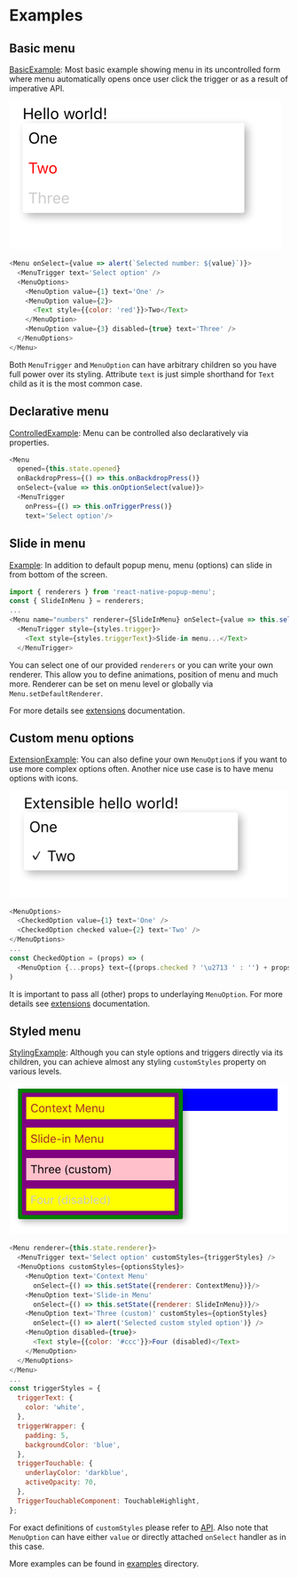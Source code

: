 # Examples
## Basic menu
[BasicExample](../examples/BasicExample.js):
Most basic example showing menu in its uncontrolled form where menu automatically opens once user click the trigger or as a result of imperative API.

![basic](img/basic.png)
```js
<Menu onSelect={value => alert(`Selected number: ${value}`)}>
  <MenuTrigger text='Select option' />
  <MenuOptions>
    <MenuOption value={1} text='One' />
    <MenuOption value={2}>
      <Text style={{color: 'red'}}>Two</Text>
    </MenuOption>
    <MenuOption value={3} disabled={true} text='Three' />
  </MenuOptions>
</Menu>
```
Both `MenuTrigger` and `MenuOption` can have arbitrary children so you have full power over its styling.
Attribute `text` is just simple shorthand for `Text` child as it is the most common case.

## Declarative menu
[ControlledExample](../examples/ControlledExample.js):
Menu can be controlled also declaratively via properties.
```js
<Menu
  opened={this.state.opened}
  onBackdropPress={() => this.onBackdropPress()}
  onSelect={value => this.onOptionSelect(value)}>
  <MenuTrigger
    onPress={() => this.onTriggerPress()}
    text='Select option'/>
```

## Slide in menu
[Example](../examples/Example.js):
In addition to default popup menu, menu (options) can slide in from bottom of the screen.
```js
import { renderers } from 'react-native-popup-menu';
const { SlideInMenu } = renderers;
...
<Menu name="numbers" renderer={SlideInMenu} onSelect={value => this.selectNumber(value)}>
  <MenuTrigger style={styles.trigger}>
    <Text style={styles.triggerText}>Slide-in menu...</Text>
  </MenuTrigger>

```
You can select one of our provided `renderers` or you can write your own renderer.
This allow you to define animations, position of menu and much more.
Renderer can be set on menu level or globally via `Menu.setDefaultRenderer`.

For more details see [extensions](extensions.md) documentation.

## Custom menu options
[ExtensionExample](../examples/ExtensionExample.js):
You can also define your own `MenuOption`s if you want to use more complex options often.
Another nice use case is to have menu options with icons.

![checked](img/checked.png)
```js
<MenuOptions>
  <CheckedOption value={1} text='One' />
  <CheckedOption checked value={2} text='Two' />
</MenuOptions>
...
const CheckedOption = (props) => (
  <MenuOption {...props} text={(props.checked ? '\u2713 ' : '') + props.text} />
)
```
It is important to pass all (other) props to underlaying `MenuOption`.
For more details see [extensions](extensions.md) documentation.

## Styled menu
[StylingExample](../examples/StylingExample.js):
Although you can style options and triggers directly via its children,
you can achieve almost any styling `customStyles` property on various levels.

![styled](img/styled.png)
```js
<Menu renderer={this.state.renderer}>
  <MenuTrigger text='Select option' customStyles={triggerStyles} />
  <MenuOptions customStyles={optionsStyles}>
    <MenuOption text='Context Menu'
      onSelect={() => this.setState({renderer: ContextMenu})}/>
    <MenuOption text='Slide-in Menu'
      onSelect={() => this.setState({renderer: SlideInMenu})}/>
    <MenuOption text='Three (custom)' customStyles={optionStyles}
      onSelect={() => alert('Selected custom styled option')} />
    <MenuOption disabled={true}>
      <Text style={{color: '#ccc'}}>Four (disabled)</Text>
    </MenuOption>
  </MenuOptions>
</Menu>
...
const triggerStyles = {
  triggerText: {
    color: 'white',
  },
  triggerWrapper: {
    padding: 5,
    backgroundColor: 'blue',
  },
  triggerTouchable: {
    underlayColor: 'darkblue',
    activeOpacity: 70,
  },
  TriggerTouchableComponent: TouchableHighlight,
};
```
For exact definitions of `customStyles` please refer to [API](api.md).
Also note that `MenuOption` can have either `value` or directly attached `onSelect` handler as in this case.


More examples can be found in [examples](../examples/) directory.
